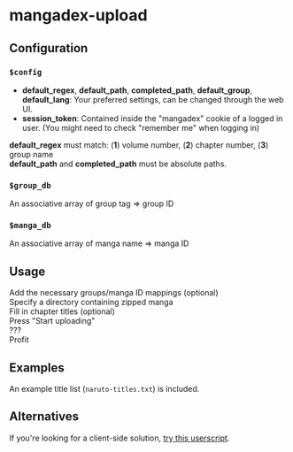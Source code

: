 # mangadex-upload

## Configuration

### `$config`
- **default_regex**, **default_path**, **completed_path**, **default_group**, **default_lang**: Your preferred settings, can be changed through the web UI.
- **session_token**: Contained inside the "mangadex" cookie of a logged in user. (You might need to check "remember me" when logging in)

**default_regex** must match: (**1**) volume number, (**2**) chapter number, (**3**) group name  
**default_path** and **completed_path** must be absolute paths.

### `$group_db`
An associative array of group tag => group ID
### `$manga_db`
An associative array of manga name => manga ID


## Usage

Add the necessary groups/manga ID mappings (optional)  
Specify a directory containing zipped manga  
Fill in chapter titles (optional)  
Press "Start uploading"  
???  
Profit

## Examples

An example title list (`naruto-titles.txt`) is included.

## Alternatives

If you're looking for a client-side solution, [try this userscript](https://ewasion.github.io/userscripts/mangadex-upload/).
